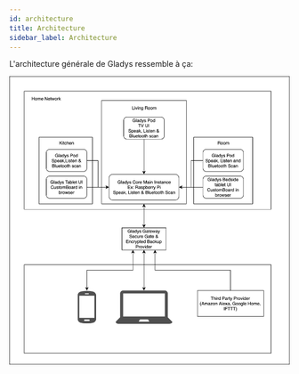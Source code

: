```yaml
---
id: architecture
title: Architecture
sidebar_label: Architecture
---
```


L'architecture générale de Gladys ressemble à ça:

![Gladys Assistant 4 Architecture](../../../../../static/img/docs/fr/architecture/gladys-4-overall-architecture.png)
